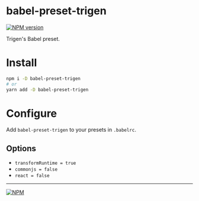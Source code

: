 # babel-preset-trigen

[![NPM version][npm]][npm-url]

[npm]: https://img.shields.io/npm/v/babel-preset-trigen.svg
[npm-url]: https://npmjs.com/package/babel-preset-trigen

Trigen's Babel preset.

# Install

```bash
npm i -D babel-preset-trigen
# or
yarn add -D babel-preset-trigen
```

# Configure

Add `babel-preset-trigen` to your presets in `.babelrc`.

## Options

- `transformRuntime = true`
- `commonjs = false`
- `react = false`

---
[![NPM](https://nodei.co/npm/babel-preset-trigen.png?downloads=true&downloadRank=true&stars=true)](https://nodei.co/npm/babel-preset-trigen/)
